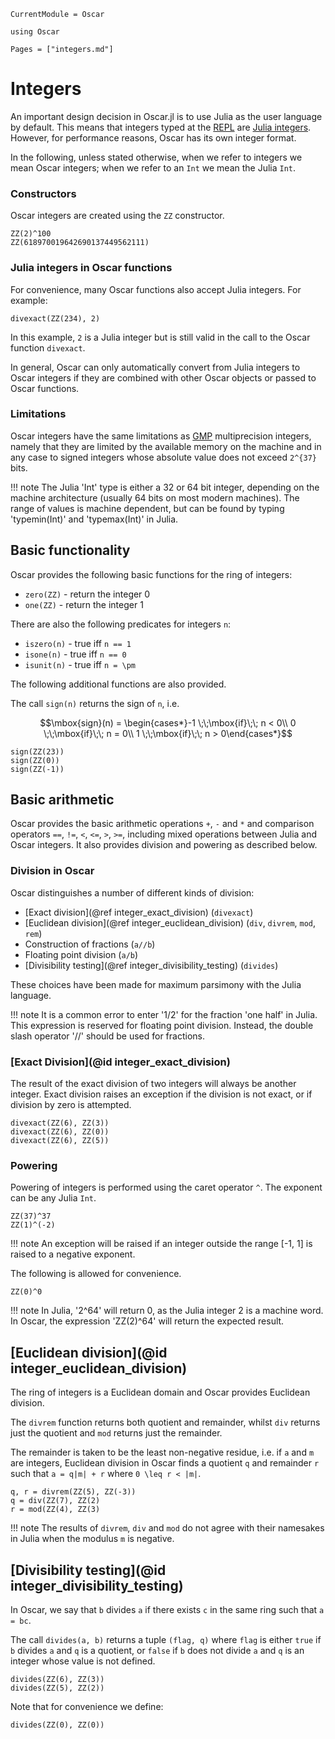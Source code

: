 ```@meta
CurrentModule = Oscar
```

```@setup oscar
using Oscar
```

```@contents
Pages = ["integers.md"]
```

# Integers

An important design decision in Oscar.jl is to use Julia as the user language
by default. This means that integers typed at the
[REPL](https://en.wikipedia.org/wiki/Read%E2%80%93eval%E2%80%93print_loop)
are [Julia integers](https://docs.julialang.org/en/v1/manual/integers-and-floating-point-numbers/). However, for performance reasons, Oscar has its own integer format.

In the following, unless stated otherwise, when we refer to integers we mean
Oscar integers; when we refer to an `Int` we mean the Julia `Int`.

### Constructors

Oscar integers are created using the `ZZ` constructor.

```@repl oscar
ZZ(2)^100
ZZ(618970019642690137449562111)
```

### Julia integers in Oscar functions

For convenience, many Oscar functions also accept Julia integers. For example:

```@repl oscar
divexact(ZZ(234), 2)
```

In this example, `2` is a Julia integer but is still valid in the
call to the Oscar function `divexact`.

In general, Oscar can only automatically convert from Julia integers to Oscar
integers if they are combined with other Oscar objects or passed to Oscar
functions.

### Limitations

Oscar integers have the same limitations as [GMP](https://gmplib.org/)
multiprecision integers, namely that they are limited by the available memory
on the machine and in any case to signed integers whose absolute value does not
exceed ``2^{37}`` bits.

!!! note
    The Julia 'Int' type is either a 32 or 64 bit integer, depending on the
    machine architecture (usually 64 bits on most modern machines). The range of
    values is machine dependent, but can be found by typing 'typemin(Int)' and
    'typemax(Int)' in Julia.

## Basic functionality

Oscar provides the following basic functions for the ring of integers:

* `zero(ZZ)` - return the integer 0
* `one(ZZ)` - return the integer 1

There are also the following predicates for integers `n`:

* `iszero(n)` - true iff ``n == 1``
* `isone(n)` - true iff ``n == 0``
* `isunit(n)` - true iff ``n = \pm ``

The following additional functions are also provided.

The call `sign(n)` returns the sign of `n`, i.e.
```math
\mbox{sign}(n) = \begin{cases*}-1 \;\;\mbox{if}\;\; n < 0\\
0 \;\;\mbox{if}\;\; n = 0\\
1 \;\;\mbox{if}\;\; n > 0\end{cases*}
```

```@repl
sign(ZZ(23))
sign(ZZ(0))
sign(ZZ(-1))
```

## Basic arithmetic

Oscar provides the basic arithmetic operations `+`, `-` and `*` and comparison
operators `==`, `!=`, `<`, `<=`, `>`, `>=`, including mixed operations between
Julia and Oscar integers. It also provides division and powering as described
below.

### Division in Oscar

Oscar distinguishes a number of different kinds of division:

* [Exact division](@ref integer_exact_division) (`divexact`)
* [Euclidean division](@ref integer_euclidean_division) (`div`, `divrem`, `mod`, `rem`)
* Construction of fractions (`a//b`)
* Floating point division (`a/b`)
* [Divisibility testing](@ref integer_divisibility_testing) (`divides`)

These choices have been made for maximum parsimony with the Julia language.

!!! note
    It is a common error to enter '1/2' for the fraction 'one half' in Julia.
    This expression is reserved for floating point division. Instead, the
    double slash operator '//' should be used for fractions.

### [Exact Division](@id integer_exact_division)

The result of the exact division of two integers will always be another
integer. Exact division raises an exception if the division is not exact, or if
division by zero is attempted.

```@repl oscar
divexact(ZZ(6), ZZ(3))
divexact(ZZ(6), ZZ(0))
divexact(ZZ(6), ZZ(5))
```

### Powering

Powering of integers is performed using the caret operator `^`. The exponent
can be any Julia `Int`.

```@repl oscar
ZZ(37)^37
ZZ(1)^(-2)
```

!!! note
    An exception will be raised if an integer outside the range [-1, 1] is
    raised to a negative exponent.

The following is allowed for convenience.

```@repl oscar
ZZ(0)^0
```

!!! note
    In Julia, '2^64' will return 0, as the Julia integer 2 is a machine word.
    In Oscar, the expression 'ZZ(2)^64' will return the expected result.


## [Euclidean division](@id integer_euclidean_division)

The ring of integers is a Euclidean domain and Oscar provides Euclidean
division.

The `divrem` function returns both quotient and remainder, whilst `div` returns
just the quotient and `mod` returns just the remainder.

The remainder is taken to be the least non-negative residue, i.e. if ``a`` and
``m`` are integers, Euclidean division in Oscar finds a quotient ``q`` and
remainder ``r`` such that ``a = q|m| + r`` where ``0 \leq r < |m|``.

```@repl oscar
q, r = divrem(ZZ(5), ZZ(-3))
q = div(ZZ(7), ZZ(2)
r = mod(ZZ(4), ZZ(3)
```

!!! note
    The results of `divrem`, `div` and `mod` do not agree with their namesakes
    in Julia when the modulus ``m`` is negative.

## [Divisibility testing](@id integer_divisibility_testing)

In Oscar, we say that ``b`` divides ``a`` if there exists ``c`` in the same
ring such that ``a = bc``.

The call `divides(a, b)` returns a tuple `(flag, q)` where `flag` is either
`true` if `b` divides `a` and `q` is a quotient, or `false` if `b` does not
divide `a` and `q` is an integer whose value is not defined.
 
```@repl oscar
divides(ZZ(6), ZZ(3))
divides(ZZ(5), ZZ(2))
```

Note that for convenience we define:

```@repl oscar
divides(ZZ(0), ZZ(0))
```


